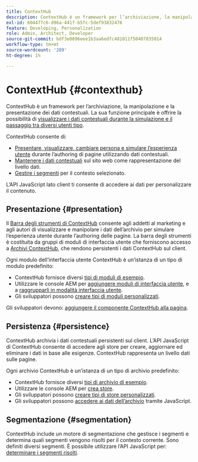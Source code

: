 ```yaml
---
title: ContextHub
description: ContextHub è un framework per l’archiviazione, la manipolazione e la presentazione dei dati contestuali
exl-id: 604477c6-d96a-441f-b5fc-5def93832478
feature: Developing, Personalization
role: Admin, Architect, Developer
source-git-commit: bdf3e0896eee1b3aa6edfc481011f50407835014
workflow-type: tm+mt
source-wordcount: '289'
ht-degree: 1%

---
```


# ContextHub {#contexthub}

ContextHub è un framework per l’archiviazione, la manipolazione e la presentazione dei dati contestuali. La sua funzione principale è offrire la possibilità di [visualizzare i dati contestuali durante la simulazione e il passaggio tra diversi utenti tipo](/help/sites-cloud/authoring/personalization/contexthub.md).

ContextHub consente di:

* [Presentare, visualizzare, cambiare persona e simulare l’esperienza utente](#presentation) durante l’authoring di pagine utilizzando dati contestuali.
* [Mantenere i dati contestuali](#persistence) sul sito web come rappresentazione del livello dati.
* [Gestire i segmenti](#segmentation) per il contesto selezionato.

L’API JavaScript lato client ti consente di accedere ai dati per personalizzare il contenuto.

## Presentazione {#presentation}

Il [Barra degli strumenti di ContextHub](/help/sites-cloud/authoring/personalization/contexthub.md) consente agli addetti al marketing e agli autori di visualizzare e manipolare i dati dell’archivio per simulare l’esperienza utente durante l’authoring delle pagine. La barra degli strumenti è costituita da gruppi di moduli di interfaccia utente che forniscono accesso a [Archivi ContextHub,](#persistence) che rendono persistenti i dati ContextHub sul client.

Ogni modulo dell’interfaccia utente ContextHub è un’istanza di un tipo di modulo predefinito:

* ContextHub fornisce diversi [tipi di moduli di esempio](sample-modules.md).
* Utilizzare le console AEM per [aggiungere moduli di interfaccia utente](configuring-contexthub.md#adding-a-ui-module), e a [raggrupparli in modalità interfaccia utente](configuring-contexthub.md#adding-a-ui-mode).
* Gli sviluppatori possono [creare tipi di moduli personalizzati](extending-contexthub.md#creating-contexthub-ui-module-types).

Gli sviluppatori devono: [aggiungere il componente ContextHub alla pagina](configuring-contexthub.md).

## Persistenza {#persistence}

ContextHub archivia i dati contestuali persistenti sul client. L’API JavaScript di ContextHub consente di accedere agli store per creare, aggiornare ed eliminare i dati in base alle esigenze. ContextHub rappresenta un livello dati sulle pagine.

Ogni archivio ContextHub è un’istanza di un tipo di archivio predefinito:

* ContextHub fornisce diversi [tipi di archivio di esempio](sample-stores.md).
* Utilizzare le console AEM per [crea store](configuring-contexthub.md#creating-a-contexthub-store).
* Gli sviluppatori possono [creare tipi di store personalizzati](extending-contexthub.md#creating-custom-store-candidates).
* Gli sviluppatori possono [accedere ai dati dell’archivio](adding-contexthub.md#interacting-with-contexthub-stores) tramite JavaScript.

## Segmentazione {#segmentation}

ContextHub include un motore di segmentazione che gestisce i segmenti e determina quali segmenti vengono risolti per il contesto corrente. Sono definiti diversi segmenti. È possibile utilizzare l’API JavaScript per: [determinare i segmenti risolti](adding-contexthub.md#determining-resolved-contexthub-segments).
